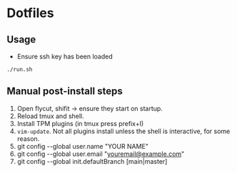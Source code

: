 # Dotfiles 

## Usage

* Ensure ssh key has been loaded

`./run.sh`

## Manual post-install steps

1. Open flycut, shifit -> ensure they start on startup.
1. Reload tmux and shell.
1. Install TPM plugins (in tmux press prefix+I)
1. `vim-update`. Not all plugins install unless the shell is interactive, for some reason.
1. git config --global user.name "YOUR NAME"
1. git config --global user.email "youremail@example.com"
1. git config --global init.defaultBranch [main|master]
